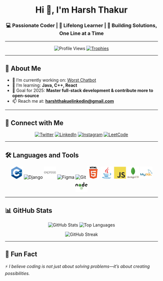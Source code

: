 <h1 align="center">Hi 👋, I'm Harsh Thakur</h1>
<h3 align="center">💻 Passionate Coder | 🌱 Lifelong Learner | 🚀 Building Solutions, One Line at a Time</h3>

---

<p align="center">
  <img src="https://komarev.com/ghpvc/?username=harshthakur015&label=Profile%20Views&color=0e75b6&style=flat" alt="Profile Views" />
  <a href="https://github.com/ryo-ma/github-profile-trophy">
    <img src="https://github-profile-trophy.vercel.app/?username=harshthakur015&theme=tokyonight&margin-w=10&margin-h=10" alt="Trophies" />
  </a>
</p>

---

## 🚀 About Me  
- 🔭 I’m currently working on: [Worst Chatbot](https://github.com/HarshThakur015/Worst_Chatbot.git)  
- 🌱 I’m learning: **Java, C++, React**  
- 🎯 Goal for 2025: **Master full-stack development & contribute more to open-source**  
- 📫 Reach me at: **harshthakuelinkedin@gmail.com**  

---

## 🤝 Connect with Me  
<p align="center">
<a href="https://twitter.com/harshaura" target="blank"><img src="https://img.shields.io/badge/Twitter-1DA1F2?style=for-the-badge&logo=twitter&logoColor=white" alt="Twitter"/></a>
<a href="https://www.linkedin.com/in/harsh-thakur-21080a32a/" target="blank"><img src="https://img.shields.io/badge/LinkedIn-0077B5?style=for-the-badge&logo=linkedin&logoColor=white" alt="LinkedIn"/></a>
<a href="https://www.instagram.com/absolutelyitsharsh/" target="blank"><img src="https://img.shields.io/badge/Instagram-E4405F?style=for-the-badge&logo=instagram&logoColor=white" alt="Instagram"/></a>
<a href="https://leetcode.com/u/coderop15/" target="blank"><img src="https://img.shields.io/badge/LeetCode-FFA116?style=for-the-badge&logo=leetcode&logoColor=black" alt="LeetCode"/></a>
</p>

---

## 🛠️ Languages and Tools  
<p align="center">
  <img src="https://raw.githubusercontent.com/devicons/devicon/master/icons/cplusplus/cplusplus-original.svg" width="40" height="40" alt="C++"/>
  <img src="https://cdn.worldvectorlogo.com/logos/django.svg" width="40" height="40" alt="Django"/>
  <img src="https://raw.githubusercontent.com/devicons/devicon/master/icons/express/express-original-wordmark.svg" width="40" height="40" alt="Express"/>
  <img src="https://www.vectorlogo.zone/logos/figma/figma-icon.svg" width="40" height="40" alt="Figma"/>
  <img src="https://www.vectorlogo.zone/logos/git-scm/git-scm-icon.svg" width="40" height="40" alt="Git"/>
  <img src="https://raw.githubusercontent.com/devicons/devicon/master/icons/html5/html5-original-wordmark.svg" width="40" height="40" alt="HTML"/>
  <img src="https://raw.githubusercontent.com/devicons/devicon/master/icons/java/java-original.svg" width="40" height="40" alt="Java"/>
  <img src="https://raw.githubusercontent.com/devicons/devicon/master/icons/javascript/javascript-original.svg" width="40" height="40" alt="JavaScript"/>
  <img src="https://raw.githubusercontent.com/devicons/devicon/master/icons/mongodb/mongodb-original-wordmark.svg" width="40" height="40" alt="MongoDB"/>
  <img src="https://raw.githubusercontent.com/devicons/devicon/master/icons/mysql/mysql-original-wordmark.svg" width="40" height="40" alt="MySQL"/>
  <img src="https://raw.githubusercontent.com/devicons/devicon/master/icons/nodejs/nodejs-original-wordmark.svg" width="40" height="40" alt="NodeJS"/>
</p>

---

## 📊 GitHub Stats  
<p align="center">
  <img src="https://github-readme-stats.vercel.app/api?username=harshthakur015&show_icons=true&theme=tokyonight" height="150" alt="GitHub Stats" />
  <img src="https://github-readme-stats.vercel.app/api/top-langs?username=harshthakur015&show_icons=true&layout=compact&theme=tokyonight" height="150" alt="Top Languages" />
</p>

<p align="center">
  <img src="https://github-readme-streak-stats.herokuapp.com/?user=harshthakur015&theme=tokyonight" height="150" alt="GitHub Streak" />
</p>

---

## 🌟 Fun Fact  
⚡ *I believe coding is not just about solving problems—it’s about creating possibilities.*  
